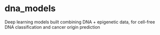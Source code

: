 # dna_models

Deep learning models built combining DNA + epigenetic data, for cell-free DNA classification and cancer origin prediction
